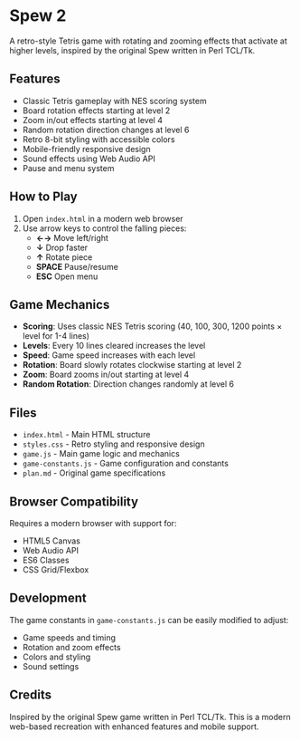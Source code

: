 # Spew 2

A retro-style Tetris game with rotating and zooming effects that activate at higher levels, inspired by the original Spew written in Perl TCL/Tk.

## Features

- Classic Tetris gameplay with NES scoring system
- Board rotation effects starting at level 2
- Zoom in/out effects starting at level 4
- Random rotation direction changes at level 6
- Retro 8-bit styling with accessible colors
- Mobile-friendly responsive design
- Sound effects using Web Audio API
- Pause and menu system

## How to Play

1. Open `index.html` in a modern web browser
2. Use arrow keys to control the falling pieces:
   - **←→** Move left/right
   - **↓** Drop faster
   - **↑** Rotate piece
   - **SPACE** Pause/resume
   - **ESC** Open menu

## Game Mechanics

- **Scoring**: Uses classic NES Tetris scoring (40, 100, 300, 1200 points × level for 1-4 lines)
- **Levels**: Every 10 lines cleared increases the level
- **Speed**: Game speed increases with each level
- **Rotation**: Board slowly rotates clockwise starting at level 2
- **Zoom**: Board zooms in/out starting at level 4
- **Random Rotation**: Direction changes randomly at level 6

## Files

- `index.html` - Main HTML structure
- `styles.css` - Retro styling and responsive design
- `game.js` - Main game logic and mechanics
- `game-constants.js` - Game configuration and constants
- `plan.md` - Original game specifications

## Browser Compatibility

Requires a modern browser with support for:
- HTML5 Canvas
- Web Audio API
- ES6 Classes
- CSS Grid/Flexbox

## Development

The game constants in `game-constants.js` can be easily modified to adjust:
- Game speeds and timing
- Rotation and zoom effects
- Colors and styling
- Sound settings

## Credits

Inspired by the original Spew game written in Perl TCL/Tk. This is a modern web-based recreation with enhanced features and mobile support. 